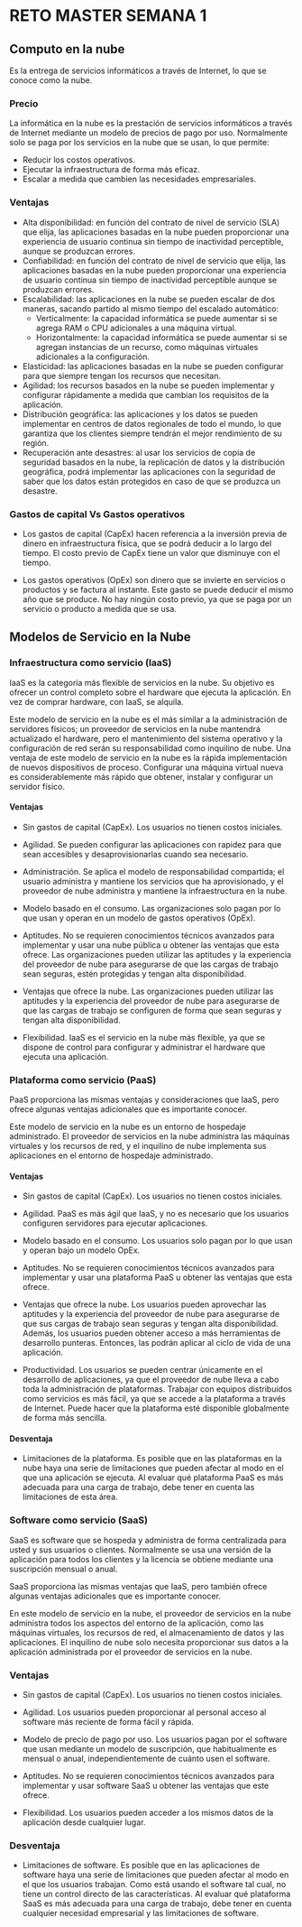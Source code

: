 # RETO MASTER SEMANA 1

## Computo en la nube
Es la entrega de servicios informáticos a través de Internet, lo que se conoce como la nube.

### Precio

La informática en la nube es la prestación de servicios informáticos a través de Internet mediante un modelo de precios de pago por uso. Normalmente solo se paga por los servicios en la nube que se usan, lo que permite:
* Reducir los costos operativos.
* Ejecutar la infraestructura de forma más eficaz.
* Escalar a medida que cambien las necesidades empresariales.


### Ventajas
* Alta disponibilidad: en función del contrato de nivel de servicio (SLA) que elija, las aplicaciones basadas en la nube pueden proporcionar una experiencia de usuario continua sin tiempo de inactividad perceptible, aunque se produzcan errores.
* Confiabilidad: en función del contrato de nivel de servicio que elija, las aplicaciones basadas en la nube pueden proporcionar una experiencia de usuario continua sin tiempo de inactividad perceptible aunque se produzcan errores.
* Escalabilidad: las aplicaciones en la nube se pueden escalar de dos maneras, sacando partido al mismo tiempo del escalado automático:
    * Verticalmente: la capacidad informática se puede aumentar si se agrega RAM o CPU adicionales a una máquina virtual.
    * Horizontalmente: la capacidad informática se puede aumentar si se agregan instancias de un recurso, como máquinas virtuales adicionales a la configuración.
* Elasticidad: las aplicaciones basadas en la nube se pueden configurar para que siempre tengan los recursos que necesitan.
*	Agilidad: los recursos basados en la nube se pueden implementar y configurar rápidamente a medida que cambian los requisitos de la aplicación.
*	Distribución geográfica: las aplicaciones y los datos se pueden implementar en centros de datos regionales de todo el mundo, lo que garantiza que los clientes siempre tendrán el mejor rendimiento de su región.
*	Recuperación ante desastres: al usar los servicios de copia de seguridad basados en la nube, la replicación de datos y la distribución geográfica, podrá implementar las aplicaciones con la seguridad de saber que los datos están protegidos en caso de que se produzca un desastre.

### Gastos de capital Vs Gastos operativos
* Los gastos de capital (CapEx) hacen referencia a la inversión previa de dinero en infraestructura física, que se podrá deducir a lo largo del tiempo. El costo previo de CapEx tiene un valor que disminuye con el tiempo.

* Los gastos operativos (OpEx) son dinero que se invierte en servicios o productos y se factura al instante. Este gasto se puede deducir el mismo año que se produce. No hay ningún costo previo, ya que se paga por un servicio o producto a medida que se usa.

## Modelos de Servicio en la Nube

### Infraestructura como servicio (IaaS)
IaaS es la categoría más flexible de servicios en la nube. Su objetivo es ofrecer un control completo sobre el hardware que ejecuta la aplicación. En vez de comprar hardware, con IaaS, se alquila.

Este modelo de servicio en la nube es el más similar a la administración de servidores físicos; un proveedor de servicios en la nube mantendrá actualizado el hardware, pero el mantenimiento del sistema operativo y la configuración de red serán su responsabilidad como inquilino de nube. Una ventaja de este modelo de servicio en la nube es la rápida implementación de nuevos dispositivos de proceso. Configurar una máquina virtual nueva es considerablemente más rápido que obtener, instalar y configurar un servidor físico.

#### Ventajas
* Sin gastos de capital (CapEx). Los usuarios no tienen costos iniciales.

* Agilidad. Se pueden configurar las aplicaciones con rapidez para que sean accesibles y desaprovisionarlas cuando sea necesario.

* Administración. Se aplica el modelo de responsabilidad compartida; el usuario administra y mantiene los servicios que ha aprovisionado, y el proveedor de nube administra y mantiene la infraestructura en la nube.

* Modelo basado en el consumo. Las organizaciones solo pagan por lo que usan y operan en un modelo de gastos operativos (OpEx).

* Aptitudes. No se requieren conocimientos técnicos avanzados para implementar y usar una nube pública u obtener las ventajas que esta ofrece. Las organizaciones pueden utilizar las aptitudes y la experiencia del proveedor de nube para asegurarse de que las cargas de trabajo sean seguras, estén protegidas y tengan alta disponibilidad.

* Ventajas que ofrece la nube. Las organizaciones pueden utilizar las aptitudes y la experiencia del proveedor de nube para asegurarse de que las cargas de trabajo se configuren de forma que sean seguras y tengan alta disponibilidad.

- Flexibilidad. IaaS es el servicio en la nube más flexible, ya que se dispone de control para configurar y administrar el hardware que ejecuta una aplicación.
### Plataforma como servicio (PaaS)
PaaS proporciona las mismas ventajas y consideraciones que IaaS, pero ofrece algunas ventajas adicionales que es importante conocer.

Este modelo de servicio en la nube es un entorno de hospedaje administrado. El proveedor de servicios en la nube administra las máquinas virtuales y los recursos de red, y el inquilino de nube implementa sus aplicaciones en el entorno de hospedaje administrado. 

#### Ventajas

- Sin gastos de capital (CapEx). Los usuarios no tienen costos iniciales.

- Agilidad. PaaS es más ágil que IaaS, y no es necesario que los usuarios configuren servidores para ejecutar aplicaciones.

- Modelo basado en el consumo. Los usuarios solo pagan por lo que usan y operan bajo un modelo OpEx.

- Aptitudes. No se requieren conocimientos técnicos avanzados para implementar y usar una plataforma PaaS u obtener las ventajas que esta ofrece.

- Ventajas que ofrece la nube. Los usuarios pueden aprovechar las aptitudes y la experiencia del proveedor de nube para asegurarse de que sus cargas de trabajo sean seguras y tengan alta disponibilidad. Además, los usuarios pueden obtener acceso a más herramientas de desarrollo punteras. Entonces, las podrán aplicar al ciclo de vida de una aplicación.

- Productividad. Los usuarios se pueden centrar únicamente en el desarrollo de aplicaciones, ya que el proveedor de nube lleva a cabo toda la administración de plataformas. Trabajar con equipos distribuidos como servicios es más fácil, ya que se accede a la plataforma a través de Internet. Puede hacer que la plataforma esté disponible globalmente de forma más sencilla.

#### Desventaja

- Limitaciones de la plataforma. Es posible que en las plataformas en la nube haya una serie de limitaciones que pueden afectar al modo en el que una aplicación se ejecuta. Al evaluar qué plataforma PaaS es más adecuada para una carga de trabajo, debe tener en cuenta las limitaciones de esta área.

### Software como servicio (SaaS)


SaaS es software que se hospeda y administra de forma centralizada para usted y sus usuarios o clientes. Normalmente se usa una versión de la aplicación para todos los clientes y la licencia se obtiene mediante una suscripción mensual o anual.

SaaS proporciona las mismas ventajas que IaaS, pero también ofrece algunas ventajas adicionales que es importante conocer.


En este modelo de servicio en la nube, el proveedor de servicios en la nube administra todos los aspectos del entorno de la aplicación, como las máquinas virtuales, los recursos de red, el almacenamiento de datos y las aplicaciones. El inquilino de nube solo necesita proporcionar sus datos a la aplicación administrada por el proveedor de servicios en la nube.

### Ventajas
* Sin gastos de capital (CapEx). Los usuarios no tienen costos iniciales.

* Agilidad. Los usuarios pueden proporcionar al personal acceso al software más reciente de forma fácil y rápida.

* Modelo de precio de pago por uso. Los usuarios pagan por el software que usan mediante un modelo de suscripción, que habitualmente es mensual o anual, independientemente de cuánto usen el software.

* Aptitudes. No se requieren conocimientos técnicos avanzados para implementar y usar software SaaS u obtener las ventajas que este ofrece.

* Flexibilidad. Los usuarios pueden acceder a los mismos datos de la aplicación desde cualquier lugar.

### Desventaja
* Limitaciones de software. Es posible que en las aplicaciones de software haya una serie de limitaciones que pueden afectar al modo en el que los usuarios trabajan. Como está usando el software tal cual, no tiene un control directo de las características. Al evaluar qué plataforma SaaS es más adecuada para una carga de trabajo, debe tener en cuenta cualquier necesidad empresarial y las limitaciones de software.
